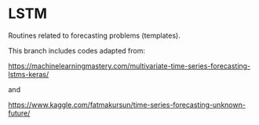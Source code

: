 # LSTM 
Routines related to forecasting problems (templates). 

This branch includes codes adapted from: 

https://machinelearningmastery.com/multivariate-time-series-forecasting-lstms-keras/ 

and 

https://www.kaggle.com/fatmakursun/time-series-forecasting-unknown-future/ 
